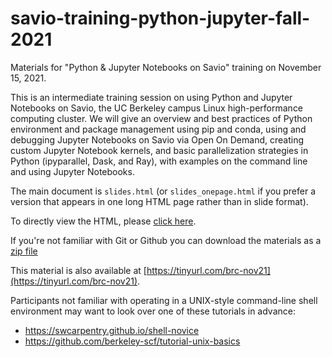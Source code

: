 # savio-training-python-jupyter-fall-2021

Materials for "Python & Jupyter Notebooks on Savio" training on November 15, 2021.

This is an intermediate training session on using Python and Jupyter Notebooks on Savio, the UC Berkeley campus Linux high-performance computing cluster. We will give an overview and best practices of Python environment and package management using pip and conda, using and debugging Jupyter Notebooks on Savio via Open On Demand, creating custom Jupyter Notebook kernels, and basic parallelization strategies in Python (ipyparallel, Dask, and Ray), with examples on the command line and using Jupyter Notebooks.

The main document is `slides.html` (or `slides_onepage.html` if you prefer a version that appears in one long HTML page rather than in slide format).

To directly view the HTML, please [click here](https://ucb-rit.github.io/savio-training-python-jupyter-fall-2021/slides.html#1).

If you're not familiar with Git or Github you can download the materials as a [zip file](https://github.com/ucb-rit/savio-training-python-jupyter-fall-2021/archive/main.zip)

This material is also available at [https://tinyurl.com/brc-nov21](https://tinyurl.com/brc-nov21).

Participants not familiar with operating in a UNIX-style command-line shell environment may want to look over one of these tutorials in advance:

- https://swcarpentry.github.io/shell-novice
- https://github.com/berkeley-scf/tutorial-unix-basics
